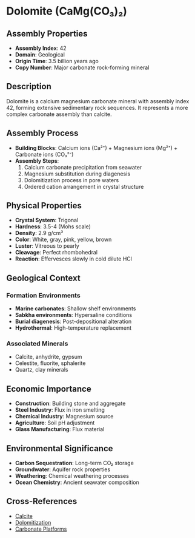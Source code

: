 # Dolomite (CaMg(CO₃)₂)

## Assembly Properties
- **Assembly Index**: 42
- **Domain**: Geological
- **Origin Time**: 3.5 billion years ago
- **Copy Number**: Major carbonate rock-forming mineral

## Description

Dolomite is a calcium magnesium carbonate mineral with assembly index 42, forming extensive sedimentary rock sequences. It represents a more complex carbonate assembly than calcite.

## Assembly Process

- **Building Blocks**: Calcium ions (Ca²⁺) + Magnesium ions (Mg²⁺) + Carbonate ions (CO₃²⁻)
- **Assembly Steps**:
  1. Calcium carbonate precipitation from seawater
  2. Magnesium substitution during diagenesis
  3. Dolomitization process in pore waters
  4. Ordered cation arrangement in crystal structure

## Physical Properties

- **Crystal System**: Trigonal
- **Hardness**: 3.5-4 (Mohs scale)
- **Density**: 2.9 g/cm³
- **Color**: White, gray, pink, yellow, brown
- **Luster**: Vitreous to pearly
- **Cleavage**: Perfect rhombohedral
- **Reaction**: Effervesces slowly in cold dilute HCl

## Geological Context

### Formation Environments
- **Marine carbonates**: Shallow shelf environments
- **Sabkha environments**: Hypersaline conditions
- **Burial diagenesis**: Post-depositional alteration
- **Hydrothermal**: High-temperature replacement

### Associated Minerals
- Calcite, anhydrite, gypsum
- Celestite, fluorite, sphalerite
- Quartz, clay minerals

## Economic Importance

- **Construction**: Building stone and aggregate
- **Steel Industry**: Flux in iron smelting
- **Chemical Industry**: Magnesium source
- **Agriculture**: Soil pH adjustment
- **Glass Manufacturing**: Flux material

## Environmental Significance

- **Carbon Sequestration**: Long-term CO₂ storage
- **Groundwater**: Aquifer rock properties
- **Weathering**: Chemical weathering processes
- **Ocean Chemistry**: Ancient seawater composition

## Cross-References

- [Calcite](/domains/geological/minerals/carbonates/calcite.md)
- [Dolomitization](/domains/geological/processes/dolomitization.md)
- [Carbonate Platforms](/domains/geological/formations/carbonate_platform.md)